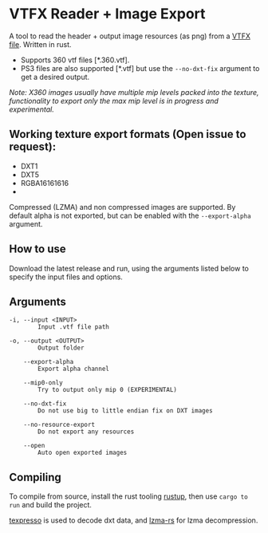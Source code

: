 # VTFX Reader + Image Export
A tool to read the header + output image resources (as png) from a [VTFX file](https://developer.valvesoftware.com/wiki/VTFX_file_format). Written in rust.

- Supports 360 vtf files [\*.360.vtf]. 
- PS3 files are also supported [\*.vtf] but use the ``--no-dxt-fix`` argument to get a desired output.

*Note: X360 images usually have multiple mip levels packed into the texture, functionality to export only the max mip level is in progress and experimental.*

## Working texture export formats (Open issue to request):
- DXT1
- DXT5
- RGBA16161616
- 
Compressed (LZMA) and non compressed images are supported. By default alpha is not exported, but can be enabled with the ``--export-alpha`` argument.

## How to use
Download the latest release and run, using the arguments listed below to specify the input files and options.

## Arguments
    -i, --input <INPUT>
            Input .vtf file path

    -o, --output <OUTPUT>
            Output folder

        --export-alpha
            Export alpha channel

        --mip0-only
            Try to output only mip 0 (EXPERIMENTAL)

        --no-dxt-fix
            Do not use big to little endian fix on DXT images

        --no-resource-export
            Do not export any resources

        --open
            Auto open exported images

## Compiling
To compile from source, install the rust tooling [rustup](https://rustup.rs/), then use ``cargo to run`` and build the project.

[texpresso](https://crates.io/crates/texpresso) is used to decode dxt data, and [lzma-rs](https://crates.io/crates/lzma-rs) for lzma decompression.
